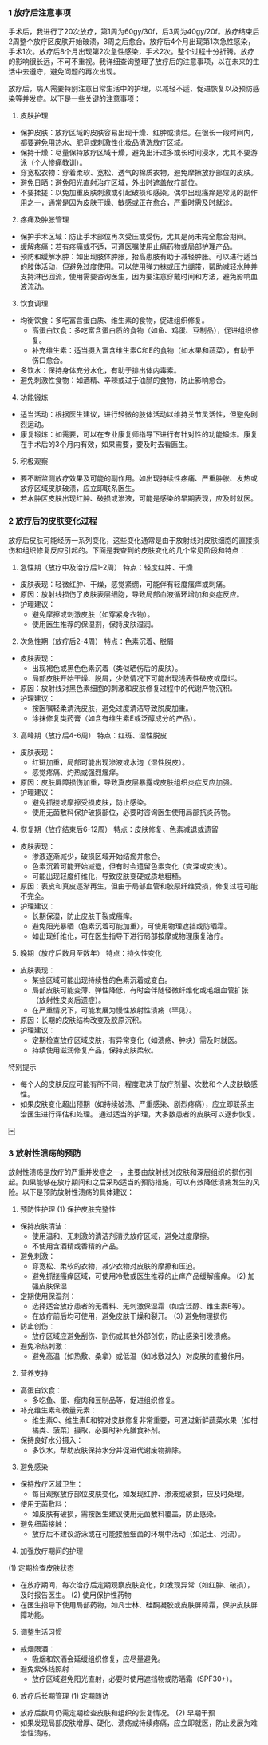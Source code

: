  ### 1 放疗后注意事项

手术后，我进行了20次放疗，第1周为60gy/30f，后3周为40gy/20f。放疗结束后2周整个放疗区皮肤开始破溃，3周之后愈合。放疗后4个月出现第1次急性感染，手术1次。放疗后8个月出现第2次急性感染，手术2次。整个过程十分折腾。放疗的影响很长远，不可不重视。我详细查询整理了放疗后的注意事项，以在未来的生活中去遵守，避免问题的再次出现。

放疗后，病人需要特别注意日常生活中的护理，以减轻不适、促进恢复以及预防感染等并发症。以下是一些关键的注意事项：
1. 皮肤护理
* 保护皮肤：放疗区域的皮肤容易出现干燥、红肿或溃烂。在很长一段时间内，都要避免用热水、肥皂或刺激性化妆品清洗放疗区域。
* 保持干燥：尽量保持放疗区域干燥，避免出汗过多或长时间浸水，尤其不要游泳（个人惨痛教训）。
* 穿宽松衣物：穿着柔软、宽松、透气的棉质衣物，避免摩擦放疗部位的皮肤。
* 避免日晒：避免阳光直射治疗区域，外出时遮盖放疗部位。
* 不要揉搓：以免加重皮肤刺激或引起破损和感染。偶尔出现瘙痒是常见的副作用之一，通常是因为皮肤干燥、敏感或正在愈合，严重时需及时就诊。
2. 疼痛及肿胀管理
* 保护手术区域：防止手术部位再次受压或受伤，尤其是尚未完全愈合期间。
* 缓解疼痛：若有疼痛或不适，可遵医嘱使用止痛药物或局部护理产品。
* 预防和缓解水肿：如出现肢体肿胀，抬高患肢有助于减轻肿胀。可以进行适当的肢体活动，但避免过度使用。可以使用弹力袜或压力绷带，帮助减轻水肿并支持淋巴回流，使用需要咨询医生，因为要注意穿戴时间和方法，避免影响血液流动。
3. 饮食调理
* 均衡饮食：多吃富含蛋白质、维生素的食物，促进组织修复。
    * 高蛋白饮食：多吃富含蛋白质的食物（如鱼、鸡蛋、豆制品），促进组织修复。
    * 补充维生素：适当摄入富含维生素C和E的食物（如水果和蔬菜），有助于伤口愈合。
* 多饮水：保持身体充分水化，有助于排出体内毒素。
* 避免刺激性食物：如酒精、辛辣或过于油腻的食物，防止影响愈合。
4. 功能锻炼
* 适当活动：根据医生建议，进行轻微的肢体活动以维持关节灵活性，但避免剧烈运动。
* 康复锻炼：如需要，可以在专业康复师指导下进行有针对性的功能锻炼。康复在手术后的3个月内有效，如果需要，要及时去看医生。
5. 积极观察
* 要不断监测放疗效果及可能的副作用。如出现持续性疼痛、严重肿胀、发热或放疗区域皮肤破溃，应立即联系医生。
* 若水肿区皮肤出现红肿、破损或渗液，可能是感染的早期表现，应及时就医。

### 2 放疗后的皮肤变化过程

放疗后皮肤可能经历一系列变化，这些变化通常是由于放射线对皮肤细胞的直接损伤和组织修复反应引起的。下面是我查到的皮肤变化的几个常见阶段和特点：

1. 急性期（放疗中及治疗后1-2周）
特点：轻度红肿、干燥
* 皮肤表现：轻微红肿、干燥，感觉紧绷，可能伴有轻度瘙痒或刺痛。
* 原因：放射线损伤了皮肤表层细胞，导致局部血液循环增加和炎症反应。
* 护理建议：
    * 避免摩擦或刺激皮肤（如穿紧身衣物）。
    * 使用医生推荐的保湿剂，保持皮肤湿润。

2. 次急性期（放疗后2-4周）
特点：色素沉着、脱屑
* 皮肤表现：
    * 出现褐色或黑色色素沉着（类似晒伤后的皮肤）。
    * 局部皮肤开始干燥、脱屑，少数情况下可能出现浅表性破皮或糜烂。
* 原因：放射线对黑色素细胞的刺激和皮肤修复过程中的代谢产物沉积。
* 护理建议：
    * 按医嘱轻柔清洗皮肤，避免过度清洁导致脱皮加重。
    * 涂抹修复类药膏（如含有维生素E或泛醇成分的产品）。

3. 高峰期（放疗后4-6周）
特点：红斑、湿性脱皮
* 皮肤表现：
    * 红斑加重，局部可能出现渗液或水泡（湿性脱皮）。
    * 感觉疼痛、灼热或强烈瘙痒。
* 原因：皮肤屏障损伤加重，导致真皮层暴露或皮肤组织炎症反应加强。
* 护理建议：
    * 避免抓挠或摩擦受损皮肤，防止感染。
    * 使用无菌敷料保护破损部位，必要时咨询医生使用局部抗炎药物。

4. 恢复期（放疗结束后6-12周）
特点：皮肤修复、色素减退或遗留
* 皮肤表现：
    * 渗液逐渐减少，破损区域开始结痂并愈合。
    * 色素沉着可能开始减退，但有时会遗留色素变化（变深或变浅）。
    * 可能出现轻度纤维化，导致皮肤变硬或质地粗糙。
* 原因：表皮和真皮逐渐再生，但由于局部血管和胶原纤维受损，修复过程可能不完全。
* 护理建议：
    * 长期保湿，防止皮肤干裂或瘙痒。
    * 避免阳光暴晒（色素沉着可能加重），可使用物理遮挡或防晒霜。
    * 如出现纤维化，可在医生指导下进行局部按摩或物理康复治疗。

5. 晚期（放疗后数月至数年）
特点：持久性变化
* 皮肤表现：
    * 某些区域可能出现持续性的色素沉着或变白。
    * 局部皮肤可能变薄、弹性降低，有时会伴随轻微纤维化或毛细血管扩张（放射性皮炎后遗症）。
    * 在严重情况下，可能发展为慢性放射性溃疡（罕见）。
* 原因：长期的皮肤结构改变及胶原沉积。
* 护理建议：
    * 定期检查放疗区域皮肤，有异常变化（如溃疡、肿块）需及时就医。
    * 持续使用滋润修复产品，保持皮肤柔软。

特别提示
* 每个人的皮肤反应可能有所不同，程度取决于放疗剂量、次数和个人皮肤敏感性。
* 如果皮肤变化超出预期（如持续破溃、严重感染、剧烈疼痛），应立即联系主治医生进行评估和处理。
通过适当的护理，大多数患者的皮肤可以逐步恢复。

￼

### 3 放射性溃疡的预防

放射性溃疡是放疗的严重并发症之一，主要由放射线对皮肤和深层组织的损伤引起。如果能够在放疗期间和之后采取适当的预防措施，可以有效降低溃疡发生的风险。以下是预防放射性溃疡的具体建议：

1. 预防性护理
(1) 保护皮肤完整性
* 保持皮肤清洁：
    * 使用温和、无刺激的清洁剂清洗放疗区域，避免过度摩擦。
    * 不使用含酒精或香精的产品。
* 避免刺激：
    * 穿宽松、柔软的衣物，减少衣物对皮肤的摩擦和压迫。
    * 避免抓挠瘙痒区域，可使用冷敷或医生推荐的止痒产品缓解瘙痒。
(2) 加强皮肤保湿
* 定期使用保湿剂：
    * 选择适合放疗患者的无香料、无刺激保湿霜（如含泛醇、维生素E等）。
    * 在放疗前后均可使用，避免皮肤干燥和裂开。
(3) 避免物理损伤
* 防止创伤：
    * 放疗区域应避免刮伤、割伤或其他外部创伤，防止感染引发溃疡。
* 避免冷热刺激：
    * 避免高温（如热敷、桑拿）或低温（如冰敷过久）对皮肤的直接作用。

2. 营养支持
* 高蛋白饮食：
    * 多吃鱼、蛋、瘦肉和豆制品等，促进组织修复。
* 补充维生素和微量元素：
    * 维生素C、维生素E和锌对皮肤修复非常重要，可通过新鲜蔬菜水果（如柑橘类、菠菜）摄取，必要时补充膳食补剂。
* 保持良好水分摄入：
    * 多饮水，帮助皮肤保持水分并促进代谢废物排除。

3. 避免感染
* 保持放疗区域卫生：
    * 每日观察放疗部位皮肤变化，如发现红肿、渗液或破损，应及时处理。
* 使用无菌敷料：
    * 如皮肤有破损，需按医生建议使用无菌敷料覆盖，防止感染。
* 避免细菌接触：
    * 放疗后不建议游泳或在可能接触细菌的环境中活动（如泥土、河流）。

4. 加强放疗期间的护理

 (1) 定期检查皮肤状态
   * 在放疗期间，每次治疗后定期观察皮肤变化，如发现异常（如红肿、破损），及时报告医生。
 (2) 使用保护性药物
  * 在医生指导下使用局部药物，如凡士林、硅酮凝胶或皮肤屏障霜，保护皮肤屏障功能。

5. 调整生活习惯
* 戒烟限酒：
    * 吸烟和饮酒会延缓组织修复，应尽量避免。
* 避免紫外线照射：
    * 放疗区域避免阳光直射，必要时使用遮挡物或防晒霜（SPF30+）。

6. 放疗后长期管理
(1) 定期随访
* 放疗后数月仍需定期检查皮肤和组织的恢复情况。
(2) 早期干预
* 如果发现局部皮肤增厚、硬化、溃疡或持续疼痛，应立即就医，防止发展为难治性溃疡。

